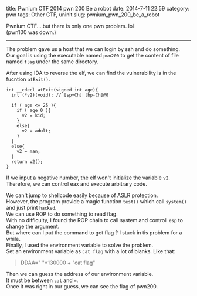 title: Pwnium CTF 2014 pwn 200 Be a robot 
date: 2014-7-11 22:59
category: pwn
tags: Other CTF, uninit
slug: pwnium_pwn_200_be_a_robot

Pwnium CTF....but there is only one pwn problem. lol  
(pwn100 was down.)  
* * *

The problem gave us a host that we can login by ssh and do something.  
Our goal is using the executable named `pwn200` to get the content of file named `flag` under the same directory.  

After using IDA to reverse the elf, we can find the vulnerability is in the fucntion `atExit()`.  

```
int __cdecl atExit(signed int age){
  int (*v2)(void); // [sp+Ch] [bp-Ch]@0

  if ( age <= 25 ){
    if ( age 0 ){
      v2 = kid;
    }
    else{
      v2 = adult;
    }
  }
  else{
    v2 = man;
  }
  return v2();
}
```

If we input a negative number, the elf won't initialize the variable `v2`.  
Therefore, we can control eax and execute arbitrary code.  

We can't jump to shellcode easily because of ASLR protection.  
However, the program provide a magic function `test()` which call `system()` and just print `hacked`.  
We can use ROP to do something to read flag.  
With no difficulty, I found the ROP chain to call system and controll `esp` to change the argument.  
But where can I put the command to get flag ? I stuck in tis problem for a while.  
Finally, I used the environment variable to solve the problem.  
Set an environment variable as `cat flag` with a lot of blanks. Like that:  
> DDAA=" "\*130000 + "cat flag"

Then we can guess the address of our environment variable.   
It must be between `cat` and `=`.  
Once it was right in our guess, we can see the flag of pwn200.  
